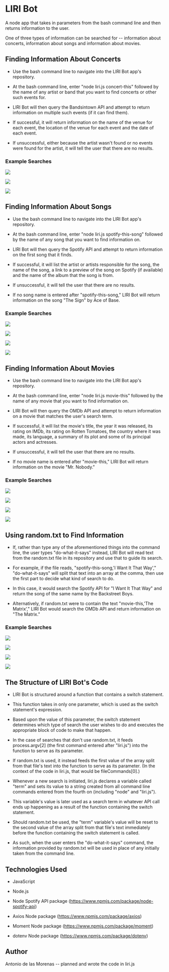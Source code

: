 # LIRI Bot

A node app that takes in parameters from the bash command line and then returns information to the user.

One of three types of information can be searched for -- information about concerts, information about songs and information about movies.

## Finding Information About Concerts

* Use the bash command line to navigate into the LIRI Bot app's repository.

* At the bash command line, enter "node liri.js concert-this" followed by the name of any artist or band that you want to find concerts or other such events for.

* LIRI Bot will then query the Bandsintown API and attempt to return information on multiple such events (if it can find them).

* If successful, it will return information on the name of the venue for each event, the location of the venue for each event and the date of each event.

* If unsuccessful, either because the artist wasn't found or no events were found for the artist, it will tell the user that there are no results.

### Example Searches

![](/assets/images/concert-search-1.gif)

![](/assets/images/concert-search-2.gif)

![](/assets/images/concert-search-3.gif)

## Finding Information About Songs

* Use the bash command line to navigate into the LIRI Bot app's repository.

* At the bash command line, enter "node liri.js spotify-this-song" followed by the name of any song that you want to find information on.

* LIRI Bot will then query the Spotify API and attempt to return information on the first song that it finds.

* If successful, it will list the artist or artists responsible for the song, the name of the song, a link to a preview of the song on Spotify (if available) and the name of the album that the song is from.

* If unsuccessful, it will tell the user that there are no results.

* If no song name is entered after "spotify-this-song," LIRI Bot will return information on the song "The Sign" by Ace of Base.

### Example Searches

![](/assets/images/spotify-search-1.gif)

![](/assets/images/spotify-search-2.gif)

![](/assets/images/spotify-search-3.gif)

![](/assets/images/spotify-search-4.gif)

## Finding Information About Movies

* Use the bash command line to navigate into the LIRI Bot app's repository.

* At the bash command line, enter "node liri.js movie-this" followed by the name of any movie that you want to find information on.

* LIRI Bot will then query the OMDb API and attempt to return information on a movie that matches the user's search term.

* If successful, it will list the movie's title, the year it was released, its rating on IMDb, its rating on Rotten Tomatoes, the country where it was made, its language, a summary of its plot and some of its principal actors and actresses.

* If unsuccessful, it will tell the user that there are no results.

* If no movie name is entered after "movie-this," LIRI Bot will return information on the movie "Mr. Nobody."

### Example Searches

![](/assets/images/movie-search-1.gif)

![](/assets/images/movie-search-2.gif)

![](/assets/images/movie-search-3.gif)

![](/assets/images/movie-search-4.gif)

## Using random.txt to Find Information

* If, rather than type any of the aforementioned things into the command line, the user types "do-what-it-says" instead, LIRI Bot will read text from the random.txt file in its repository and use that to guide its search.

* For example, if the file reads, "spotify-this-song,'I Want It That Way'," "do-what-it-says" will split that text into an array at the comma, then use the first part to decide what kind of search to do.

* In this case, it would search the Spotify API for "I Want It That Way" and return the song of the same name by the Backstreet Boys.

* Alternatively, if random.txt were to contain the text "movie-this,'The Matrix'," LIRI Bot would search the OMDb API and return information on "The Matrix."

### Example Searches

![](/assets/images/do-it-1.png)

![](/assets/images/do-it-1.gif)

![](/assets/images/do-it-2.png)

![](/assets/images/do-it-2.gif)

## The Structure of LIRI Bot's Code

* LIRI Bot is structured around a function that contains a switch statement.

* This function takes in only one parameter, which is used as the switch statement's expression.

* Based upon the value of this parameter, the switch statement determines which type of search the user wishes to do and executes the appropriate block of code to make that happen.

* In the case of searches that don't use random.txt, it feeds process.argv[2] (the first command entered after "liri.js") into the function to serve as its parameter.

* If random.txt is used, it instead feeds the first value of the array split from that file's text into the function to serve as its parameter. (In the context of the code in liri.js, that would be fileCommands[0].)

* Whenever a new search is initiated, liri.js declares a variable called "term" and sets its value to a string created from all command line commands entered from the fourth on (including "node" and "liri.js").

* This variable's value is later used as a search term in whatever API call ends up happening as a result of the function containing the switch statement.

* Should random.txt be used, the "term" variable's value will be reset to the second value of the array split from that file's text immediately before the function containing the switch statement is called.

* As such, when the user enters the "do-what-it-says" command, the information provided by random.txt will be used in place of any initially taken from the command line.

## Technologies Used

* JavaScript

* Node.js

* Node Spotify API package (https://www.npmjs.com/package/node-spotify-api)

* Axios Node package (https://www.npmjs.com/package/axios)

* Moment Node package (https://www.npmjs.com/package/moment)

* dotenv Node package (https://www.npmjs.com/package/dotenv)

## Author

Antonio de las Morenas -- planned and wrote the code in liri.js
